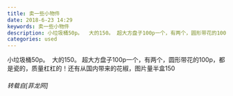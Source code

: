 ```yaml
---
title: 卖一些小物件
date: 2018-6-23 14:29
keywords: 卖一些小物件
description: 小垃圾桶50p。  大的150。 超大方盘子100p一个，有两个，圆形带花的100p，都是瓷的，质量杠杠的！还有从国内带来的花椒，图片量半盒150
categories: used
---
```

<td class="t_f" id="postmessage_1444566">

小垃圾桶50p。  大的150。 超大方盘子100p一个，有两个，圆形带花的100p，都是瓷的，质量杠杠的！还有从国内带来的花椒，图片量半盒150</td>
###### 转载自[菲龙网]